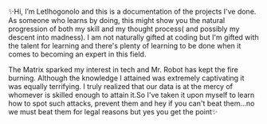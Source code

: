 ✨Hi, I’m Letlhogonolo and this is a documentation of the projects I've done. As someone who learns by doing, this might show you the natural progression of both my skill and my thought process( and possibly my descent into madness). I am not naturally gifted at coding but I'm gifted with the talent for learning and there's plenty of learning to be done when it comes to becoming an expert in this field.

The Matrix sparked my interest in tech and Mr. Robot has kept the fire burning. Although the knowledge I attained was extremely captivating it was equally terrifying. I truly realized that our data is at the mercy of whomever is skilled enough to attain it.So I've taken it upon myself to learn how to spot such attacks, prevent them and hey if you can't beat them...no we must beat them for legal reasons but yes you get the point✨
<!---
LRSepeng/LRSepeng is a ✨ special ✨ repository because its `README.md` (this file) appears on your GitHub profile.
You can click the Preview link to take a look at your changes.
--->
